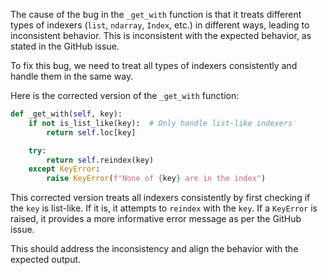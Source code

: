 The cause of the bug in the `_get_with` function is that it treats different types of indexers (`list`, `ndarray`, `Index`, etc.) in different ways, leading to inconsistent behavior. This is inconsistent with the expected behavior, as stated in the GitHub issue.

To fix this bug, we need to treat all types of indexers consistently and handle them in the same way.

Here is the corrected version of the `_get_with` function:
```python
def _get_with(self, key):
    if not is_list_like(key):  # Only handle list-like indexers
        return self.loc[key]

    try:
        return self.reindex(key)
    except KeyError:
        raise KeyError(f"None of {key} are in the index")
```

This corrected version treats all indexers consistently by first checking if the `key` is list-like. If it is, it attempts to `reindex` with the `key`. If a `KeyError` is raised, it provides a more informative error message as per the GitHub issue.

This should address the inconsistency and align the behavior with the expected output.